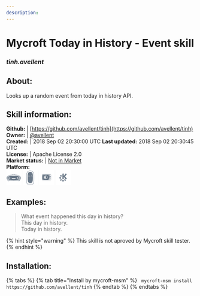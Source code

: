 ```yaml
---    
description:   
---    
```

# Mycroft Today in History - Event skill  
### _tinh.avellent_  
## About:  
Looks up a random event from today in history API.

## Skill information:  
**Github:** | [https://github.com/avellent/tinh](https://github.com/avellent/tinh)  
**Owner:** | [@avellent](https://github.com/avellent)  
**Created:** | 2018 Sep 02 20:30:00 UTC  **Last updated:** 2018 Sep 02 20:30:45 UTC  
**License:** | Apache License 2.0  
**Market status:** | [Not in Market](https://market.mycroft.ai/skill/)  
**Platform:**  
 ![](../.gitbook/assets/mark-1-icon.png)  ![](../.gitbook/assets/mark-2-icon.png)  ![](../.gitbook/assets/picroft-icon.png)  ![](../.gitbook/assets/kde.png)   
## Examples:  
> What event happened this day in history?  
> This day in history.  
> Today in history.  
  
{% hint style="warning" %}
This skill is not aproved by Mycroft skill tester.
{% endhint %}
    
## Installation:  
{% tabs %}
{% tab title="Install by mycroft-msm" %}
``` mycroft-msm install https://github.com/avellent/tinh```
{% endtab %}
  {% endtabs %}
  